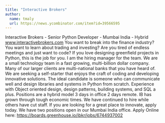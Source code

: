 ```yaml
---
title: "Interactive Brokers"
author:
  name: tmaly
  url: https://news.ycombinator.com/item?id=39566595
---
```

Interactive Brokers - Senior Python Developer - Mumbai India - Hybrid www.interactivebrokers.com You want to break into the finance industry? You want to learn about trading and investing? Are you tired of endless meetings and just want to code? If you love designing greenfield projects in Python, this is the job for you. I am the hiring manager for the team. We are a small technology team in a fast growing, multi-billion dollar company. Many of our larger clients are multi-national banks that you have heard of. We are seeking a self-starter that enjoys the craft of coding and developing innovative solutions. The ideal candidate is someone who can communicate well and design libraries and systems in Python from scratch. Experience with Object oriented design, design patterns, building systems, and SQL a plus. Positions are a hybrid model 3 days in office 2 days remote. IB has grown through tough economic times. We have continued to hire while others have cut staff. If you are looking for a great place to innovate, apply today. We have two positions open in our Mumbai India office. Apply Online here: <a href="https:&#x2F;&#x2F;boards.greenhouse.io&#x2F;ibkr&#x2F;jobs&#x2F;6744937002" rel="nofollow">https:&#x2F;&#x2F;boards.greenhouse.io&#x2F;ibkr&#x2F;jobs&#x2F;6744937002</a>
